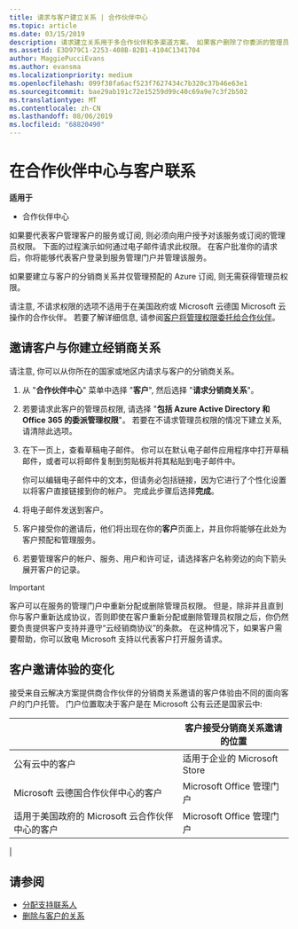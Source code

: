 ```yaml
---
title: 请求与客户建立关系 | 合作伙伴中心
ms.topic: article
ms.date: 03/15/2019
description: 请求建立关系用于多合作伙伴和多渠道方案。 如果客户删除了你委派的管理员权限，并且你需要恢复它们才可以提供预配或支持，请求建立关系也十分有用。
ms.assetid: E3D979C1-2253-408B-82B1-4104C1341704
author: MaggiePucciEvans
ms.author: evansma
ms.localizationpriority: medium
ms.openlocfilehash: 099f38fa6acf523f7627434c7b320c37b46e63e1
ms.sourcegitcommit: bae29ab191c72e15259d99c40c69a9e7c3f2b502
ms.translationtype: MT
ms.contentlocale: zh-CN
ms.lasthandoff: 08/06/2019
ms.locfileid: "68820490"
---
```

# <a name="connect-with-customers-in-partner-center"></a>在合作伙伴中心与客户联系

**适用于**

-  合作伙伴中心

如果要代表客户管理客户的服务或订阅, 则必须向用户授予对该服务或订阅的管理员权限。 下面的过程演示如何通过电子邮件请求此权限。 在客户批准你的请求后，你将能够代表客户登录到服务管理门户并管理该服务。

如果要建立与客户的分销商关系并仅管理预配的 Azure 订阅, 则无需获得管理员权限。

请注意, 不请求权限的选项不适用于在美国政府或 Microsoft 云德国 Microsoft 云操作的合作伙伴。 若要了解详细信息, 请参阅[客户将管理权限委托给合作伙伴](https://docs.microsoft.com/partner-center/customers_revoke_admin_privileges)。


## <a name="invite-a-customer-to-establish-a-reseller-relationship-with-you"></a>邀请客户与你建立经销商关系

请注意, 你可以从你所在的国家或地区内请求与客户的分销商关系。

1.  从 "**合作伙伴中心**" 菜单中选择 "**客户**", 然后选择 "**请求分销商关系**"。

2.  若要请求此客户的管理员权限, 请选择 "**包括 Azure Active Directory 和 Office 365 的委派管理权限**"。 若要在不请求管理员权限的情况下建立关系, 请清除此选项。 

3.  在下一页上，查看草稿电子邮件。 你可以在默认电子邮件应用程序中打开草稿邮件，或者可以将邮件复制到剪贴板并将其粘贴到电子邮件中。 

    你可以编辑电子邮件中的文本，但请务必包括链接，因为它进行了个性化设置以将客户直接链接到你的帐户。 完成此步骤后选择**完成**。

3.  将电子邮件发送到客户。

5.  客户接受你的邀请后，他们将出现在你的**客户**页面上，并且你将能够在此处为客户预配和管理服务。

 
6.  若要管理客户的帐户、服务、用户和许可证，请选择客户名称旁边的向下箭头展开客户的记录。


> [!IMPORTANT]  
> 客户可以在服务的管理门户中重新分配或删除管理员权限。 但是，除非并且直到你与客户重新达成协议，否则即使在客户重新分配或删除管理员权限之后，你仍然要负责提供客户支持并遵守“云经销商协议”的条款。 在这种情况下，如果客户需要帮助，你可以致电 Microsoft 支持以代表客户打开服务请求。

## <a name="changes-to-the-customer-invitation-experience"></a>客户邀请体验的变化

接受来自云解决方案提供商合作伙伴的分销商关系邀请的客户体验由不同的面向客户的门户托管。 门户位置取决于客户是在 Microsoft 公有云还是国家云中: 

|  | 客户接受分销商关系邀请的位置 |
|---------|---------
| 公有云中的客户 | 适用于企业的 Microsoft Store |
| Microsoft 云德国合作伙伴中心的客户 | Microsoft Office 管理门户 |
| 适用于美国政府的 Microsoft 云合作伙伴中心的客户 | Microsoft Office 管理门户 |
|

## <a name="see-also"></a>请参阅

- [分配支持联系人](assign-support-contacts.md)
- [删除与客户的关系](remove-a-relationship.md)
